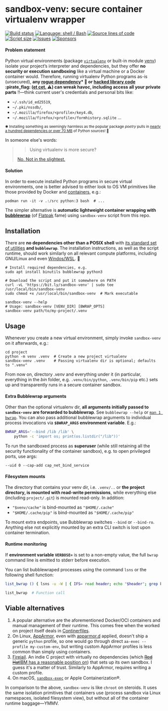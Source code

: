 sandbox-venv: secure container virtualenv wrapper
=================================================

[![Build status](https://img.shields.io/github/actions/workflow/status/kernc/sandbox-venv/ci.yml?branch=master&style=for-the-badge)](https://github.com/kernc/sandbox-venv/actions)
[![Language: shell / Bash](https://img.shields.io/badge/lang-Shell-peachpuff?style=for-the-badge)](https://github.com/kernc/sandbox-venv)
[![Source lines of code](https://img.shields.io/endpoint?url=https%3A%2F%2Fghloc.vercel.app%2Fapi%2Fkernc%2Fsandbox-venv%2Fbadge?filter=.sh%26format=human&style=for-the-badge&label=SLOC&color=skyblue)](https://ghloc.vercel.app/kernc/sandbox-venv)
[![Script size](https://img.shields.io/github/size/kernc/sandbox-venv/build/sandbox-venv?style=for-the-badge&color=skyblue)](https://github.com/kernc/sandbox-venv)
[![Issues](https://img.shields.io/github/issues/kernc/sandbox-venv?style=for-the-badge)](https://github.com/kernc/sandbox-venv/issues)
[![Sponsors](https://img.shields.io/github/sponsors/kernc?color=pink&style=for-the-badge)](https://github.com/sponsors/kernc)


#### Problem statement

Python virtual environments (package
[`virtualenv`](https://virtualenv.pypa.io/en/latest/)
or built-in module
[venv](https://docs.python.org/3/library/venv.html))
isolate your project’s interpreter and dependencies, but they offer
**no security or execution sandboxing** like a virtual machine or a Docker
container would. Therefore, running virtualenv Python programs as-is (unsecured),
**any [rogue dependency](https://www.google.com/search?q=malicious+python+packages&tbm=nws)\*
🎯 or [hacked library code](https://www.google.com/search?q=(hacked+OR+hijacked+OR+backdoored+OR+"supply+chain+attack")+(npm+OR+pypi)&tbm=nws&num=100)
:pirate_flag: ([et cet.](https://slsa.dev/spec/draft/threats-overview) :warning:)
can wreak havoc, including access all your private parts** :bangbang:—think
current user's credentials and personal bits like:
* `~/.ssh/id_ed25519`,
* `~/.pki/nssdb/`,
* `~/.mozilla/firefox/<profile>/key4.db`,
* `~/.mozilla/firefox/<profile>/formhistory.sqlite` ...

<sub>✱ Installing something as seemingly harmless as the popular package _poetry_ pulls in
[nearly a hundred dependencies or over 70 MB](doc/deps-stats.txt)
of Python sources! 😬</sub>

In someone else's words:

>> Using virtualenv is more secure?
> 
> [No. Not in the slightest.](https://www.reddit.com/r/Python/comments/5sm6zm/using_virtualenv_is_more_secure/)

#### Solution

In order to execute installed Python programs in secure virtual environments,
one is better advised to either look to OS VM primitives like those provided by Docker
and [containers](https://github.com/containers/), e.g.:
```shell
podman run -it -v .:/src python:3 bash  # ...
```
The simpler alternative is **automatic lightweight container wrapping with
[bubblewrap](https://github.com/containers/bubblewrap)** (of
[Flatpak](https://en.wikipedia.org/wiki/Flatpak) fame)
using `sandbox-venv` script from this repo.


Installation
------------
There are **no dependencies other than a POSIX shell** with
[its standard set of utilities](https://en.wikipedia.org/wiki/List_of_POSIX_commands)
**and `bubblewrap`**.
The installation instructions, as well as the script runtime,
should work similarly on all relevant compute platforms,
including GNU/Linux and even
[Windos/WSL](https://learn.microsoft.com/en-us/windows/wsl/install). 🤞

```shell
# Install required dependencies, e.g.
sudo apt install binutils bubblewrap python3
 
# Download the script and put it somewhere on PATH
curl -vL 'https://bit.ly/sandbox-venv' | sudo tee /usr/local/bin/sandbox-venv
sudo chmod +x /usr/local/bin/sandbox-venv  # Mark executable

sandbox-venv --help
# Usage: sandbox-venv [VENV_DIR] [BWRAP_OPTS]
sandbox-venv path/to/my-project/.venv
```

Usage
-----
Whenever you create a new virtual environment,
simply invoke `sandbox-venv` on it afterwards, e.g.:
```shell
cd project
python -m venv .venv  # Create a new project virtualenv
sandbox-venv .venv    # Passing virtualenv dir is optional; defaults to ".venv"
```
From now on, directory _.venv_ and everything under it
(in particular, everything in the _bin_ folder,
e.g. `.venv/bin/python`, `.venv/bin/pip` etc.)
sets up and transparently runs in a secure container sandbox.


#### Extra Bubblewrap arguments

Other than the optional virtualenv dir, **all arguments initially passed to
`sandbox-venv` are forwarded to bubblewrap**. See `bubblewrap --help` or
[`man 1 bwrap`](https://manpages.debian.org/unstable/bwrap). You can also pass additional bubblewrap arguments to individual
process invocations via **`$BWRAP_ARGS` environment variable**. E.g.:

```sh
BWRAP_ARGS='--bind /lib /lib' \
    python -c 'import os; print(os.listdir("/lib"))'
```

To run the sandboxed process as **superuser**
(while still retaining all the security functionality of the container sandbox),
e.g. to open privileged ports, use args:

    --uid 0 --cap-add cap_net_bind_service


#### Filesystem mounts

The directory that contains your venv dir, i.e. `.venv/..` or
**the project directory, is mounted with read-write permissions**,
while everything else (including `project/.git`)
is mounted read-only. In addition:

* `"$venv/cache"` is bind-mounted as `"$HOME/.cache"`
* `"$HOME/.cache/pip"` is bind-mounted as `"$HOME/.cache/pip"`

To mount extra endpoints, use Bubblewrap switches `--bind` or `--bind-ro`.
Anything else not explicitly mounted by an extra CLI switch
is lost upon container termination.


#### Runtime monitoring

If **environment variable `VERBOSE=`** is set to a non-empty value,
the full `bwrap` command line is emitted to stderr before execution.

You can list bubblewraped processes using the command `lsns`
or the following shell function:

```sh
list_bwrap () { lsns -u -W | { IFS= read header; echo "$header"; grep bwrap; }; }

list_bwrap  # Function call
```


Viable alternatives
-------------------
1. A popular alternative are the aforementioned Docker/OCI containers
   and manual management of their runtime. This comes free when the
   worked on project itself deals in
   [Continerfiles](https://manpages.debian.org/unstable/Containerfile). 
2. On Linux, [AppArmor](https://apparmor.net), even with
   [apparmor.d](https://github.com/roddhjav/apparmor.d)
   applied, doesn't ship a generic `python` profile, so one would go
   through direct `aa-exec --profile my-custom-env`, but writing
   custom AppArmor profiles is less common than simply using containers.
3. [Firejail](https://github.com/netblue30/firejail/).
   An indie C project with virtually no dependencies (which
   [<del>Red Hat</del><ins>IBM</ins> has a reasonable position on](https://github.com/containers/bubblewrap?tab=readme-ov-file#related-project-comparison-firejail))
   that sets up its own sandbox. I guess it's a matter of trust.
   Similarly to AppArmor, requires writing a custom profile.
4. On macOS, [`sandbox-exec`](https://igorstechnoclub.com/sandbox-exec/)
   or Apple Containerization®.

In comparison to the above, `sandbox-venv` is like `chroot` on steroids.
It uses the same isolation primitives that containers use
(process sandbox via Linux namespaces, isolated filesystem view),
but without all of the container runtime baggage—YMMV.
